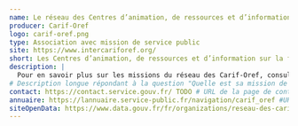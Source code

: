 ```yaml
---
name: Le réseau des Centres d’animation, de ressources et d’information sur la formation (Carif) et des Observatoires régionaux de l’emploi et de la formation (Oref)
producer: Carif-Oref
logo: carif-oref.png
type: Association avec mission de service public
site: https://www.intercariforef.org/ 
short: Les Centres d’animation, de ressources et d’information sur la formation (Carif) et des Observatoires régionaux de l’emploi et de la formation (Oref) sont portés par l’État et les Régions et impliquent les partenaires sociaux. Ils sont principalement financés par l’État et les Conseils régionaux dans le cadre des Contrats de Plan.   # Description courte répondant à la question "Qu'est ce que le «fournisseur de données» ?"
description: |
  Pour en savoir plus sur les missions du réseau des Carif-Oref, consultez <External href="https://www.intercariforef.org/lassociation-intercariforef">le site</External>.
# Description longue répondant à la question "Quelle est sa mission de service public ?"
contact: https://contact.service.gouv.fr/ TODO # URL de la page de contact du fournisseur.
annuaire: https://lannuaire.service-public.fr/navigation/carif_oref #URL vers l'annuaire du service public
siteOpenData: https://www.data.gouv.fr/fr/organizations/reseau-des-carif-oref/ # URL du site dédié à l'OpenData du fournisseur de données, peut renvoyer vers le site data.gouv
---
```

